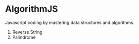 # AlgorithmJS
Javascript coding by mastering data structures and algorithms.

1. Reverse String
2. Palindrome
